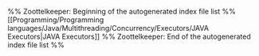 %% Zoottelkeeper: Beginning of the autogenerated index file list  %%
 [[Programming/Programming languages/Java/Multithreading/Concurrency/Executors/JAVA Executors|JAVA Executors]]
%% Zoottelkeeper: End of the autogenerated index file list  %%

